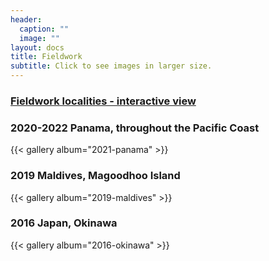 ```yaml
---
header:
  caption: ""
  image: ""
layout: docs
title: Fieldwork
subtitle: Click to see images in larger size.
---
```


### [Fieldwork localities - interactive view](https://www.google.com/maps/d/u/0/embed?mid=1XLF8hCMrkN2owREr7o4Qaq6aIHtIj8IA)

<!--![map](map.pdf)-->


### 2020-2022 Panama, throughout the Pacific Coast

{{< gallery album="2021-panama" >}}

### 2019 Maldives, Magoodhoo Island

{{< gallery album="2019-maldives" >}}

### 2016 Japan, Okinawa

{{< gallery album="2016-okinawa" >}}



